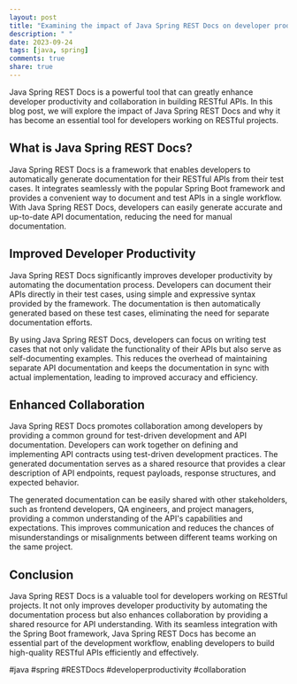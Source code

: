 ```yaml
---
layout: post
title: "Examining the impact of Java Spring REST Docs on developer productivity and collaboration"
description: " "
date: 2023-09-24
tags: [java, spring]
comments: true
share: true
---
```


Java Spring REST Docs is a powerful tool that can greatly enhance developer productivity and collaboration in building RESTful APIs. In this blog post, we will explore the impact of Java Spring REST Docs and why it has become an essential tool for developers working on RESTful projects.

## What is Java Spring REST Docs?

Java Spring REST Docs is a framework that enables developers to automatically generate documentation for their RESTful APIs from their test cases. It integrates seamlessly with the popular Spring Boot framework and provides a convenient way to document and test APIs in a single workflow. With Java Spring REST Docs, developers can easily generate accurate and up-to-date API documentation, reducing the need for manual documentation.

## Improved Developer Productivity

Java Spring REST Docs significantly improves developer productivity by automating the documentation process. Developers can document their APIs directly in their test cases, using simple and expressive syntax provided by the framework. The documentation is then automatically generated based on these test cases, eliminating the need for separate documentation efforts.

By using Java Spring REST Docs, developers can focus on writing test cases that not only validate the functionality of their APIs but also serve as self-documenting examples. This reduces the overhead of maintaining separate API documentation and keeps the documentation in sync with actual implementation, leading to improved accuracy and efficiency.

## Enhanced Collaboration

Java Spring REST Docs promotes collaboration among developers by providing a common ground for test-driven development and API documentation. Developers can work together on defining and implementing API contracts using test-driven development practices. The generated documentation serves as a shared resource that provides a clear description of API endpoints, request payloads, response structures, and expected behavior.

The generated documentation can be easily shared with other stakeholders, such as frontend developers, QA engineers, and project managers, providing a common understanding of the API's capabilities and expectations. This improves communication and reduces the chances of misunderstandings or misalignments between different teams working on the same project.

## Conclusion

Java Spring REST Docs is a valuable tool for developers working on RESTful projects. It not only improves developer productivity by automating the documentation process but also enhances collaboration by providing a shared resource for API understanding. With its seamless integration with the Spring Boot framework, Java Spring REST Docs has become an essential part of the development workflow, enabling developers to build high-quality RESTful APIs efficiently and effectively.

#java #spring #RESTDocs #developerproductivity #collaboration